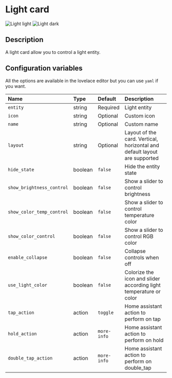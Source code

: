 # Light card

![Light light](../images/light-light.png)
![Light dark](../images/light-dark.png)

## Description

A light card allow you to control a light entity.

## Configuration variables

All the options are available in the lovelace editor but you can use `yaml` if you want.

| Name                      | Type    | Default     | Description                                                               |
| :------------------------ | :------ | :---------- | :------------------------------------------------------------------------ |
| `entity`                  | string  | Required    | Light entity                                                              |
| `icon`                    | string  | Optional    | Custom icon                                                               |
| `name`                    | string  | Optional    | Custom name                                                               |
| `layout`                  | string  | Optional    | Layout of the card. Vertical, horizontal and default layout are supported |
| `hide_state`              | boolean | `false`     | Hide the entity state                                                     |
| `show_brightness_control` | boolean | `false`     | Show a slider to control brightness                                       |
| `show_color_temp_control` | boolean | `false`     | Show a slider to control temperature color                                |
| `show_color_control`      | boolean | `false`     | Show a slider to control RGB color                                        |
| `enable_collapse`         | boolean | `false`     | Collapse controls when off                                                |
| `use_light_color`         | boolean | `false`     | Colorize the icon and slider according light temperature or color         |
| `tap_action`              | action  | `toggle`    | Home assistant action to perform on tap                                   |
| `hold_action`             | action  | `more-info` | Home assistant action to perform on hold                                  |
| `double_tap_action`       | action  | `more-info` | Home assistant action to perform on double_tap                            |

